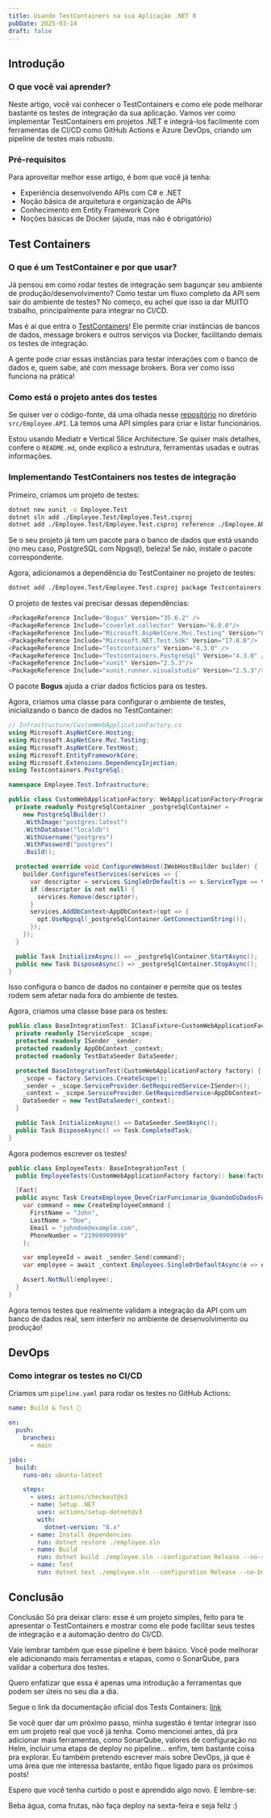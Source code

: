 ```yaml
---
title: Usando TestContainers na sua Aplicação .NET 8
pubDate: 2025-03-14
draft: false
---
```


## Introdução

### O que você vai aprender?

Neste artigo, você vai conhecer o TestContainers e como ele pode melhorar bastante os testes de integração da sua aplicação. Vamos ver como implementar TestContainers em projetos .NET e integrá-los facilmente com ferramentas de CI/CD como GitHub Actions e Azure DevOps, criando um pipeline de testes mais robusto.

### Pré-requisitos

Para aproveitar melhor esse artigo, é bom que você já tenha:

- Experiência desenvolvendo APIs com C# e .NET
- Noção básica de arquitetura e organização de APIs
- Conhecimento em Entity Framework Core
- Noções básicas de Docker (ajuda, mas não é obrigatório)

## Test Containers

### O que é um TestContainer e por que usar?

Já pensou em como rodar testes de integração sem bagunçar seu ambiente de produção/desenvolvimento? Como testar um fluxo completo da API sem sair do ambiente de testes? No começo, eu achei que isso ia dar MUITO trabalho, principalmente para integrar no CI/CD.

Mas é aí que entra o [TestContainers](https://testcontainers.com/)! Ele permite criar instâncias de bancos de dados, message brokers e outros serviços via Docker, facilitando demais os testes de integração.

A gente pode criar essas instâncias para testar interações com o banco de dados e, quem sabe, até com message brokers. Bora ver como isso funciona na prática!

### Como está o projeto antes dos testes

Se quiser ver o código-fonte, dá uma olhada nesse [repositório](https://github.com/Viilih/testingcontainer-application-net8) no diretório `src/Employee.API`. Lá temos uma API simples para criar e listar funcionários.

Estou usando Mediatr e Vertical Slice Architecture. Se quiser mais detalhes, confere o `README.md`, onde explico a estrutura, ferramentas usadas e outras informações.

### Implementando TestContainers nos testes de integração

Primeiro, criamos um projeto de testes:

```sh
dotnet new xunit -o Employee.Test
dotnet sln add ./Employee.Test/Employee.Test.csproj
dotnet add ./Employee.Test/Employee.Test.csproj reference ./Employee.API/Employee.API.csproj
```

Se o seu projeto já tem um pacote para o banco de dados que está usando (no meu caso, PostgreSQL com Npgsql), beleza! Se não, instale o pacote correspondente.

Agora, adicionamos a dependência do TestContainer no projeto de testes:

```sh
dotnet add ./Employee.Test/Employee.Test.csproj package Testcontainers.PostgreSql
```

O projeto de testes vai precisar dessas dependências:

```cs
<PackageReference Include="Bogus" Version="35.6.2" />
<PackageReference Include="coverlet.collector" Version="6.0.0"/>
<PackageReference Include="Microsoft.AspNetCore.Mvc.Testing" Version="8.0.14" />
<PackageReference Include="Microsoft.NET.Test.Sdk" Version="17.8.0"/>
<PackageReference Include="Testcontainers" Version="4.3.0" />
<PackageReference Include="Testcontainers.PostgreSql" Version="4.3.0" />
<PackageReference Include="xunit" Version="2.5.3"/>
<PackageReference Include="xunit.runner.visualstudio" Version="2.5.3"/>
```

O pacote **Bogus** ajuda a criar dados fictícios para os testes.

Agora, criamos uma classe para configurar o ambiente de testes, inicializando o banco de dados no TestContainer:

```cs
// Infrastructure/CustomWebApplicationFactory.cs
using Microsoft.AspNetCore.Hosting;
using Microsoft.AspNetCore.Mvc.Testing;
using Microsoft.AspNetCore.TestHost;
using Microsoft.EntityFrameworkCore;
using Microsoft.Extensions.DependencyInjection;
using Testcontainers.PostgreSql;

namespace Employee.Test.Infrastructure;

public class CustomWebApplicationFactory: WebApplicationFactory<Program>, IAsyncLifetime {
  private readonly PostgreSqlContainer _postgreSqlContainer =
    new PostgreSqlBuilder()
    .WithImage("postgres:latest")
    .WithDatabase("localdb")
    .WithUsername("postgres")
    .WithPassword("postgres")
    .Build();

  protected override void ConfigureWebHost(IWebHostBuilder builder) {
    builder.ConfigureTestServices(services => {
      var descriptor = services.SingleOrDefault(s => s.ServiceType == typeof(DbContextOptions<AppDbContext>));
      if (descriptor is not null) {
        services.Remove(descriptor);
      }
      services.AddDbContext<AppDbContext>(opt => {
        opt.UseNpgsql(_postgreSqlContainer.GetConnectionString());
      });
    });
  }

  public Task InitializeAsync() => _postgreSqlContainer.StartAsync();
  public new Task DisposeAsync() => _postgreSqlContainer.StopAsync();
}
```

Isso configura o banco de dados no container e permite que os testes rodem sem afetar nada fora do ambiente de testes.

Agora, criamos uma classe base para os testes:

```cs
public class BaseIntegrationTest: IClassFixture<CustomWebApplicationFactory>, IAsyncLifetime {
  private readonly IServiceScope _scope;
  protected readonly ISender _sender;
  protected readonly AppDbContext _context;
  protected readonly TestDataSeeder DataSeeder;

  protected BaseIntegrationTest(CustomWebApplicationFactory factory) {
    _scope = factory.Services.CreateScope();
    _sender = _scope.ServiceProvider.GetRequiredService<ISender>();
    _context = _scope.ServiceProvider.GetRequiredService<AppDbContext>();
    DataSeeder = new TestDataSeeder(_context);
  }

  public Task InitializeAsync() => DataSeeder.SeedAsync();
  public Task DisposeAsync() => Task.CompletedTask;
}
```

Agora podemos escrever os testes!

```cs
public class EmployeeTests: BaseIntegrationTest {
  public EmployeeTests(CustomWebApplicationFactory factory): base(factory) {}

  [Fact]
  public async Task CreateEmployee_DeveCriarFuncionario_QuandoOsDadosForemValidos() {
    var command = new CreateEmployeeCommand {
      FirstName = "John",
      LastName = "Doe",
      Email = "johndoe@example.com",
      PhoneNumber = "21999999999"
    };

    var employeeId = await _sender.Send(command);
    var employee = await _context.Employees.SingleOrDefaultAsync(e => e.Id == employeeId.Value);

    Assert.NotNull(employee);
  }
}
```

Agora temos testes que realmente validam a integração da API com um banco de dados real, sem interferir no ambiente de desenvolvimento ou produção!

## DevOps

### Como integrar os testes no CI/CD

Criamos um `pipeline.yaml` para rodar os testes no GitHub Actions:

```yaml
name: Build & Test 🧪

on:
  push:
    branches:
      - main

jobs:
  build:
    runs-on: ubuntu-latest

    steps:
      - uses: actions/checkout@v3
      - name: Setup .NET
        uses: actions/setup-dotnet@v3
        with:
          dotnet-version: "8.x"
      - name: Install dependencies
        run: dotnet restore ./employee.sln
      - name: Build
        run: dotnet build ./employee.sln --configuration Release --no-restore
      - name: Test
        run: dotnet test ./employee.sln --configuration Release --no-build
```

## Conclusão

Conclusão
Só pra deixar claro: esse é um projeto simples, feito para te apresentar o TestContainers e mostrar como ele pode facilitar seus testes de integração e a automação dentro do CI/CD.

Vale lembrar também que esse pipeline é bem básico. Você pode melhorar ele adicionando mais ferramentas e etapas, como o SonarQube, para validar a cobertura dos testes.

Quero enfatizar que essa é apenas uma introdução a ferramentas que podem ser úteis no seu dia a dia.

Segue o link da documentação oficial dos Tests Containers:
[link](https://testcontainers.com/)

Se você quer dar um próximo passo, minha sugestão é tentar integrar isso em um projeto real que você já tenha. Como mencionei antes, dá pra adicionar mais ferramentas, como SonarQube, valores de configuração no Helm, incluir uma etapa de deploy no pipeline... enfim, tem bastante coisa pra explorar. Eu também pretendo escrever mais sobre DevOps, já que é uma área que me interessa bastante, então fique ligado para os próximos posts!

Espero que você tenha curtido o post e aprendido algo novo. E lembre-se:

Beba água, coma frutas, não faça deploy na sexta-feira e seja feliz :)
